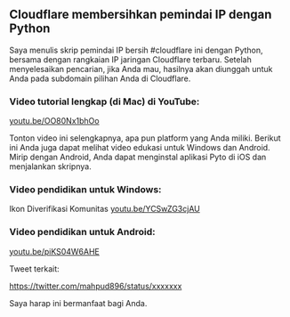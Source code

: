 ## Cloudflare membersihkan pemindai IP dengan Python

Saya menulis skrip pemindai IP bersih #cloudflare ini dengan Python, bersama dengan rangkaian IP jaringan Cloudflare terbaru.
Setelah menyelesaikan pencarian, jika Anda mau, hasilnya akan diunggah untuk Anda pada subdomain pilihan Anda di Cloudflare.


### Video tutorial lengkap (di Mac) di YouTube:
[youtu.be/OO80Nx1bhOo](https://youtu.be/xxxxxx)

Tonton video ini selengkapnya, apa pun platform yang Anda miliki. Berikut ini Anda juga dapat melihat video edukasi untuk Windows dan Android. Mirip dengan Android, Anda dapat menginstal aplikasi Pyto di iOS dan menjalankan skripnya.

### Video pendidikan untuk Windows:

Ikon Diverifikasi Komunitas
[youtu.be/YCSwZG3cjAU](https://youtu.com/xxxx)

### Video pendidikan untuk Android:
[youtu.be/piKS04W6AHE](https://youtu.com/xxxxx)

Tweet terkait:

https://twitter.com/mahpud896/status/xxxxxxx

Saya harap ini bermanfaat bagi Anda.